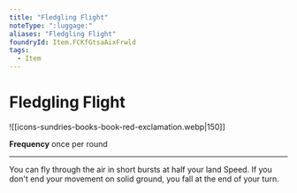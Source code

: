 ```yaml
---
title: "Fledgling Flight"
noteType: ":luggage:"
aliases: "Fledgling Flight"
foundryId: Item.FCKfGtsaAixFrwld
tags:
  - Item
---
```


# Fledgling Flight
![[icons-sundries-books-book-red-exclamation.webp|150]]

**Frequency** once per round

* * *

You can fly through the air in short bursts at half your land Speed. If you don't end your movement on solid ground, you fall at the end of your turn.
